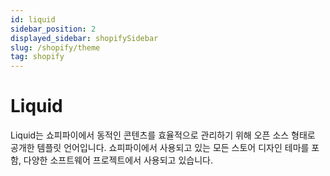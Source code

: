 ```yaml
---
id: liquid
sidebar_position: 2
displayed_sidebar: shopifySidebar
slug: /shopify/theme
tag: shopify
---
```


# Liquid
Liquid는 쇼피파이에서 동적인 콘텐츠를 효율적으로 관리하기 위해 오픈 소스 형태로 공개한 템플릿 언어입니다. 쇼피파이에서 사용되고 있는 모든 스토어 디자인 테마를 포함, 다양한 소프트웨어 프로젝트에서 사용되고 있습니다.
